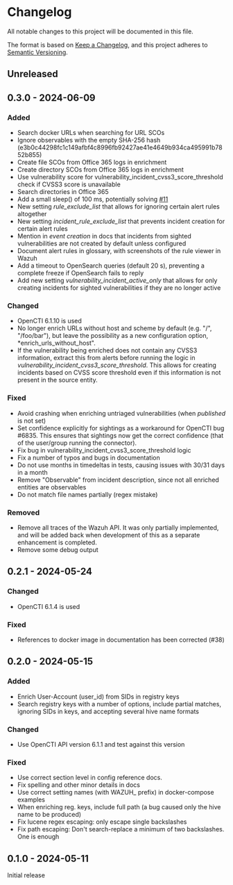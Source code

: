 # Changelog

All notable changes to this project will be documented in this file.

The format is based on [Keep a Changelog](https://keepachangelog.com/en/1.0.0/),
and this project adheres to [Semantic Versioning](https://semver.org/spec/v2.0.0.html).

## Unreleased

## 0.3.0 - 2024-06-09

### Added

- Search docker URLs when searching for URL SCOs
- Ignore observables with the empty SHA-256 hash
  (e3b0c44298fc1c149afbf4c8996fb92427ae41e4649b934ca495991b7852b855)
- Create file SCOs from Office 365 logs in enrichment
- Create directory SCOs from Office 365 logs in enrichment
- Use vulnerability score for vulnerability_incident_cvss3_score_threshold
  check if CVSS3 score is unavailable
- Search directories in Office 365
- Add a small sleep() of 100 ms, potentially solving
  [#11](https://github.com/misje/opencti-wazuh-connector/issues/11)
- New setting *rule_exclude_list* that allows for ignoring certain alert rules
  altogether
- New setting *incident_rule_exclude_list* that prevents incident creation for
  certain alert rules
- Mention in *event creation* in docs that incidents from sighted
  vulnerabilities are not created by default unless configured
- Document alert rules in glossary, with screenshots of the rule viewer in
  Wazuh
- Add a timeout to OpenSearch queries (default 20 s), preventing a complete
  freeze if OpenSearch fails to reply
- Add new setting *vulnerability_incident_active_only* that allows for only
  creating incidents for sighted vulnerabilities if they are no longer active

### Changed

- OpenCTI 6.1.10 is used
- No longer enrich URLs without host and scheme by default (e.g. "/",
  "/foo/bar"), but leave the possibility as a new configuration option,
  *enrich_urls_without_host".
- If the vulnerability being enriched does not contain any CVSS3 information,
  extract this from alerts before running the logic in
  *vulnerability_incident_cvss3_score_threshold*. This allows for creating
  incidents based on CVSS score threshold even if this information is not
  present in the source entity.

### Fixed

- Avoid crashing when enriching untriaged vulnerabilities (when *published* is
  not set)
- Set confidence explicitly for sightings as a workaround for OpenCTI bug
  #6835. This ensures that sightings now get the correct confidence (that of
  the user/group running the connector).
- Fix bug in vulnerability_incident_cvss3_score_threshold logic
- Fix a number of typos and bugs in documentation
- Do not use months in timedeltas in tests, causing issues with 30/31 days in a
  month
- Remove "Observable" from incident description, since not all enriched
  entities are observables
- Do not match file names partially (regex mistake)

### Removed

- Remove all traces of the Wazuh API. It was only partially implemented, and
  will be added back when development of this as a separate enhancement is
  completed.
- Remove some debug output

## 0.2.1 - 2024-05-24

### Changed

- OpenCTI 6.1.4 is used

### Fixed

- References to docker image in documentation has been corrected (#38)

## 0.2.0 - 2024-05-15

### Added

- Enrich User-Account (user_id) from SIDs in registry keys
- Search registry keys with a number of options, include partial matches,
  ignoring SIDs in keys, and accepting several hive name formats

### Changed

- Use OpenCTI API version 6.1.1 and test against this version

### Fixed

- Use correct section level in config reference docs.
- Fix spelling and other minor details in docs
- Use correct setting names (with WAZUH\_ prefix) in docker-compose examples
- When enriching reg. keys, include full path (a bug caused only the hive name
  to be produced)
- Fix lucene regex escaping: only escape single backslashes
- Fix path escaping: Don't search-replace a minimum of two backslashes. One is
  enough

## 0.1.0 - 2024-05-11

Initial release
